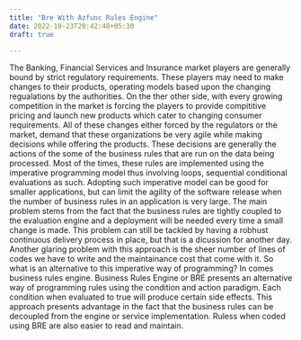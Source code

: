 ```yaml
---
title: "Bre With Azfunc Rules Engine"
date: 2022-10-23T20:42:48+05:30
draft: true

---
```


The Banking, Financial Services and Insurance market players are generally bound by strict regulatory requirements. These players may need to make changes to their products, operating models based upon the changing regualations by the authorities. On the ther other side, with every growing competition in the market is forcing the players to provide compititive pricing and launch new products which cater to changing consumer requirements. All of these changes either forced by the regulators or the market, demand that these organizations be very agile while making decisions while offering the products. These decisions are generally the actions of the some of the business rules that are run on the data being processed. Most of the times, these rules are implemented using the imperative programming model thus involving loops, sequential conditional evaluations as such. Adopting such imperative model can be good for smaller applications, but can limit the agility of the software release when the number of business rules in an application is very large. The main problem stems from the fact that the business rules are tightly coupled to the evaluation engine and a deployment will be needed every time a small change is made. This problem can still be tackled by having a robhust continuous delivery process in place, but that is a dicussion for another day. Another glaring problem with this approach is the sheer number of lines of codes we have to write and the maintainance cost that come with it. So what is an alternative to this imperative way of programming? In comes business rules engine. Business Rules Engine or BRE presents an alternative way of programming rules using the condition and action paradigm. Each condition when evaluated to true will produce certain side effects. This approach presents advantage in the fact that the business rules can be decoupled from the engine or service implementation. Ruless when coded using BRE are also easier to read and maintain.